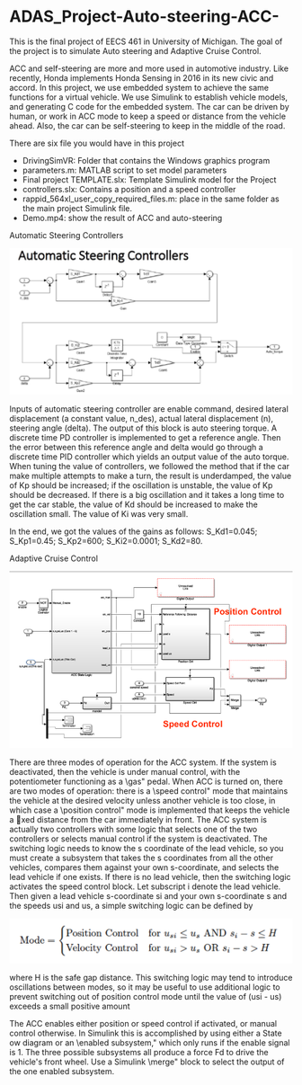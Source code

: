 # ADAS_Project-Auto-steering-ACC-
This is the final project of EECS 461 in University of Michigan. The goal of the project is to simulate Auto steering and Adaptive Cruise Control.


[//]: # (Image References)

[image1]: ./picture/autosteering.png "Autosteering"
[image2]: ./picture/ACC.png "ACC"
[image3]: ./picture/ACC_formulate.png "ACC"



ACC and self-steering are more and more used in automotive industry. 
Like recently, Honda implements Honda Sensing in 2016 in its new civic and accord. 
In this project, we use embedded system to achieve the same functions for a virtual vehicle. 
We use Simulink to establish vehicle models, and generating C code for the embedded system. 
The car can be driven by human, or work in ACC mode to keep a speed or distance from the vehicle ahead. 
Also, the car can be self-steering to keep in the middle of the road.

There are six file you would have in this project

* DrivingSimVR: Folder that contains the Windows graphics program
* parameters.m: MATLAB script to set model parameters
* Final project TEMPLATE.slx: Template Simulink model for the Project
* controllers.slx: Contains a position and a speed controller
* rappid_564xl_user_copy_required_files.m: place in the same folder as the main project Simulink file.
* Demo.mp4: show the result of ACC and auto-steering


Automatic Steering Controllers

![alt text][image1]


Inputs of automatic steering controller are enable command, desired lateral displacement (a constant value, n_des), actual lateral displacement (n), steering angle (delta). The output of this block is auto steering torque. A discrete time PD controller is implemented to get a reference angle. Then the error between this reference angle and delta would go through a discrete time PID controller which yields an output value of the auto torque.
When tuning the value of controllers, we followed the method that if the car make multiple attempts to make a turn, the result is underdamped, the value of Kp should be increased; if the oscillation is unstable, the value of Kp should be decreased. If there is a big oscillation and it takes a long time to get the car stable, the value of Kd should be increased to make the oscillation small. The value of Ki was very small.

In the end, we got the values of the gains as follows:
S_Kd1=0.045; S_Kp1=0.45; S_Kp2=600; S_Ki2=0.0001; S_Kd2=80.

Adaptive Cruise Control

![alt text][image2]

There are three modes of operation for the ACC system. If the system is deactivated, then the vehicle is
under manual control, with the potentiometer functioning as a \gas" pedal. When ACC is turned on, there
are two modes of operation: there is a \speed control" mode that maintains the vehicle at the desired velocity
unless another vehicle is too close, in which case a \position control" mode is implemented that keeps the
vehicle a xed distance from the car immediately in front.
The ACC system is actually two controllers with some logic that selects one of the two controllers or selects
manual control if the system is deactivated. The switching logic needs to know the s coordinate of the lead
vehicle, so you must create a subsystem that takes the s coordinates from all the other vehicles, compares
them against your own s-coordinate, and selects the lead vehicle if one exists.
If there is no lead vehicle, then the switching logic activates the speed control block. Let subscript i denote
the lead vehicle. Then given a lead vehicle s-coordinate si and your own s-coordinate s and the speeds usi
and us, a simple switching logic can be defined by

![alt text][image3]

where H is the safe gap distance. This switching logic may tend to introduce oscillations between modes, so
it may be useful to use additional logic to prevent switching out of position control mode until the value of
(usi - us) exceeds a small positive amount

The ACC enables either position or speed control if activated, or manual control otherwise. In Simulink
this is accomplished by using either a State
ow diagram or an \enabled subsystem," which only runs if the
enable signal is 1. The three possible subsystems all produce a force Fd to drive the vehicle's front wheel.
Use a Simulink \merge" block to select the output of the one enabled subsystem.


